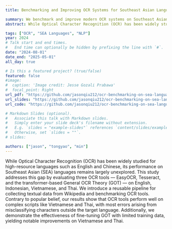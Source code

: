 ```yaml
---
title: Benchmarking and Improving OCR Systems for Southeast Asian Languages

summary: We benchmark and improve modern OCR systems on Southeast Asian languages.
abstract: While Optical Character Recognition (OCR) has been widely studied for high-resource languages such as English and Chinese, its performance on Southeast Asian (SEA) languages remains largely unexplored. This study addresses this gap by evaluating three OCR tools — EasyOCR, Tesseract, and the transformer-based General OCR Theory (GOT) — on English, Indonesian, Vietnamese, and Thai. We introduce a reusable pipeline for collecting textual data from Wikipedia and benchmarking OCR tools. Contrary to popular belief, our results show that OCR tools perform well on complex scripts like Vietnamese and Thai, with most errors arising from misclassifying characters outside the target language. Additionally, we demonstrate the effectiveness of fine-tuning GOT with limited training data, yielding notable improvements on Vietnamese and Thai.

tags: ["OCR", "SEA Languages", "NLP"]
year: 2024
# Talk start and end times.
#   End time can optionally be hidden by prefixing the line with `#`.
date: "2024-08-01"
date_end: "2025-05-01"
all_day: true

# Is this a featured project? (true/false)
featured: false
#image:
#  caption: 'Image credit: Jesse Gozali Prabawa'
#  focal_point: Right
url_pdf: "https://github.com/jasonqiu212/ocr-benchmarking-on-sea-languages/blob/main/docs/final-report/final-report.pdf"
url_slides: "https://github.com/jasonqiu212/ocr-benchmarking-on-sea-languages/blob/main/docs/slide-deck.pdf"
url_code: "https://github.com/jasonqiu212/ocr-benchmarking-on-sea-languages"

# Markdown Slides (optional).
#   Associate this talk with Markdown slides.
#   Simply enter your slide deck's filename without extension.
#   E.g. `slides = "example-slides"` references `content/slides/example-slides.md`.
#   Otherwise, set `slides = ""`.
# slides:

authors: ["jason", "tongyao", "min"]
---
```


While Optical Character Recognition (OCR) has been widely studied for high-resource languages such as English and Chinese, its performance on Southeast Asian (SEA) languages remains largely unexplored. This study addresses this gap by evaluating three OCR tools — EasyOCR, Tesseract, and the transformer-based General OCR Theory (GOT) — on English, Indonesian, Vietnamese, and Thai. We introduce a reusable pipeline for collecting textual data from Wikipedia and benchmarking OCR tools. Contrary to popular belief, our results show that OCR tools perform well on complex scripts like Vietnamese and Thai, with most errors arising from misclassifying characters outside the target language. Additionally, we demonstrate the effectiveness of fine-tuning GOT with limited training data, yielding notable improvements on Vietnamese and Thai.

